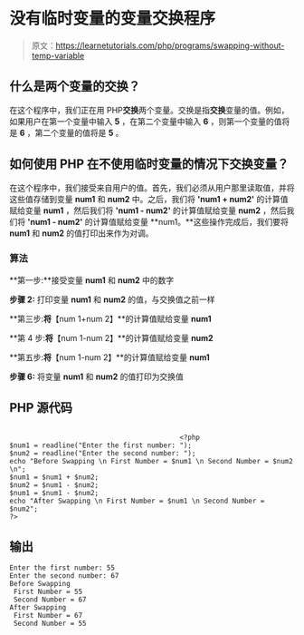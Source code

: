 # 没有临时变量的变量交换程序

> 原文：<https://learnetutorials.com/php/programs/swapping-without-temp-variable>

## 什么是两个变量的交换？

在这个程序中，我们正在用 PHP**交换**两个变量。交换是指**交换**变量的值。例如，如果用户在第一个变量中输入 **5** ，在第二个变量中输入 **6** ，则第一个变量的值将是 **6** ，第二个变量的值将是 **5** 。

## 如何使用 PHP 在不使用临时变量的情况下交换变量？

在这个程序中，我们接受来自用户的值。首先，我们必须从用户那里读取值，并将这些值存储到变量 **num1** 和 **num2** 中。之后，我们将 **'num1 + num2'** 的计算值赋给变量 **num1** ，然后我们将 **'num1 - num2'** 的计算值赋给变量 **num2** ，然后我们将 **'num1 - num2'** 的计算值赋给变量 **num1。**这些操作完成后，我们要将 **num1** 和 **num2** 的值打印出来作为对调。

### 算法

**第一步:**接受变量 **num1** 和 **num2** 中的数字

**步骤 2:** 打印变量 **num1** 和 **num2** 的值，与交换值之前一样

**第三步:**将**【num 1+num 2】**的计算值赋给变量 **num1**

**第 4 步:**将**【num 1-num 2】**的计算值赋给变量 **num2**

**第五步:**将**【num 1-num 2】**的计算值赋给变量 **num1**

**步骤 6:** 将变量 **num1** 和 **num2** 的值打印为交换值

## PHP 源代码

```

                                          <?php
$num1 = readline("Enter the first number: ");
$num2 = readline("Enter the second number: ");
echo "Before Swapping \n First Number = $num1 \n Second Number = $num2 \n";
$num1 = $num1 + $num2;
$num2 = $num1 - $num2;
$num1 = $num1 - $num2;
echo "After Swapping \n First Number = $num1 \n Second Number = $num2";
?>

```

## 输出

```
Enter the first number: 55
Enter the second number: 67
Before Swapping
 First Number = 55
 Second Number = 67
After Swapping
 First Number = 67
 Second Number = 55
```